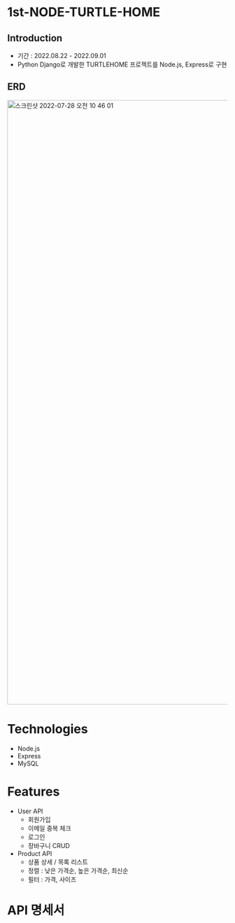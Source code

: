 # 1st-NODE-TURTLE-HOME

## Introduction
- 기간 : 2022.08.22 - 2022.09.01
- Python Django로 개발한 TURTLEHOME 프로젝트를 Node.js, Express로 구현

## ERD
<img width="1381" alt="스크린샷 2022-07-28 오전 10 46 01" src="https://user-images.githubusercontent.com/78359232/181875825-64d7c1f4-58ce-4ed9-9e48-11e9322e484e.png">

# Technologies
- Node.js
- Express
- MySQL


# Features
- User API
  - 회원가입
  - 이메일 중복 체크
  - 로그인
  - 장바구니 CRUD
- Product API
  - 상품 상세 / 목록 리스트
  - 정렬 : 낮은 가격순, 높은 가격순, 최신순
  - 필터 : 가격, 사이즈

# API 명세서
